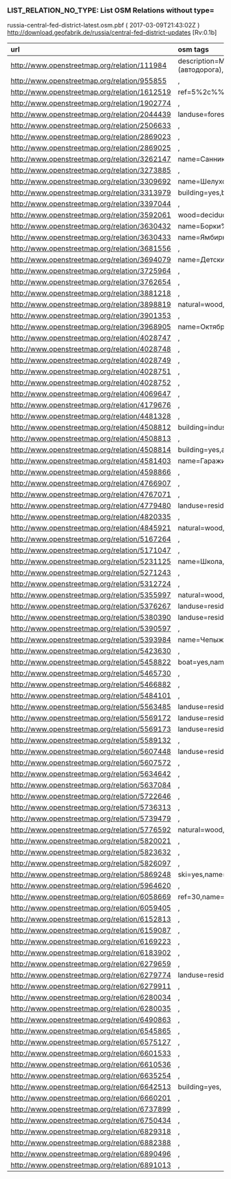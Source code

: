 
### LIST_RELATION_NO_TYPE: List OSM Relations without type= 
russia-central-fed-district-latest.osm.pbf ( 2017-03-09T21:43:02Z ) http://download.geofabrik.de/russia/central-fed-district-updates [Rv:0.1b]
 
|  url                                      |  osm tags  
| :---------------------------------------  | :---------------------------
| http://www.openstreetmap.org/relation/111984 | description=Москва%20%%2014%%20%Калуга%20%%2014%%20%Брянск%20%%2014%%20%граница%20%с%20%Украиной,distance=509.4,name=«Украина»,name:de="Ukraine",name:en="Ukraine",network=ru:national,ref=М-3,wikidata=Q1880986,wikipedia=ru:Украина%20%(автодорога),
| http://www.openstreetmap.org/relation/955855 | ,
| http://www.openstreetmap.org/relation/1612519 | ref=5%2c%%20%12%2c%%20%21%2c%%20%132%2c%%20%140,name=5%2c%%20%12%2c%%20%21%2c%%20%132%2c%%20%140,
| http://www.openstreetmap.org/relation/1902774 | ,
| http://www.openstreetmap.org/relation/2044439 | landuse=forest,leaf_type=broadleaved,leaf_cycle=deciduous,
| http://www.openstreetmap.org/relation/2506633 | ,
| http://www.openstreetmap.org/relation/2869023 | ,
| http://www.openstreetmap.org/relation/2869025 | ,
| http://www.openstreetmap.org/relation/3262147 | name=Санниково,
| http://www.openstreetmap.org/relation/3273885 | ,
| http://www.openstreetmap.org/relation/3309692 | name=Шелухово%20%%2014%%20%Кутуково,
| http://www.openstreetmap.org/relation/3313979 | building=yes,building:material=plaster,
| http://www.openstreetmap.org/relation/3397044 | ,
| http://www.openstreetmap.org/relation/3592061 | wood=deciduous,natural=wood,
| http://www.openstreetmap.org/relation/3630432 | name=Борки%20%%2014%%20%Желанное,
| http://www.openstreetmap.org/relation/3630433 | name=Ямбирно%20%%2014%%20%Желанное,
| http://www.openstreetmap.org/relation/3681556 | ,
| http://www.openstreetmap.org/relation/3694079 | name=Детский%20%морской%20%центр%20%"Альбатрос",amenity=school,
| http://www.openstreetmap.org/relation/3725964 | ,
| http://www.openstreetmap.org/relation/3762654 | ,
| http://www.openstreetmap.org/relation/3881218 | ,
| http://www.openstreetmap.org/relation/3898819 | natural=wood,leaf_type=broadleaved,leaf_cycle=deciduous,
| http://www.openstreetmap.org/relation/3901353 | ,
| http://www.openstreetmap.org/relation/3968905 | name=Октябрьский%20%мост,
| http://www.openstreetmap.org/relation/4028747 | ,
| http://www.openstreetmap.org/relation/4028748 | ,
| http://www.openstreetmap.org/relation/4028749 | ,
| http://www.openstreetmap.org/relation/4028751 | ,
| http://www.openstreetmap.org/relation/4028752 | ,
| http://www.openstreetmap.org/relation/4069647 | ,
| http://www.openstreetmap.org/relation/4179676 | ,
| http://www.openstreetmap.org/relation/4481328 | ,
| http://www.openstreetmap.org/relation/4508812 | building=industrial,
| http://www.openstreetmap.org/relation/4508813 | ,
| http://www.openstreetmap.org/relation/4508814 | building=yes,addr:street=улица%20%Текстильщиков,building:levels=3,addr:housenumber=5Б%20%к3,
| http://www.openstreetmap.org/relation/4581403 | name=Гаражи,landuse=garages,
| http://www.openstreetmap.org/relation/4598866 | ,
| http://www.openstreetmap.org/relation/4766907 | ,
| http://www.openstreetmap.org/relation/4767071 | ,
| http://www.openstreetmap.org/relation/4779480 | landuse=residential,
| http://www.openstreetmap.org/relation/4820335 | ,
| http://www.openstreetmap.org/relation/4845921 | natural=wood,
| http://www.openstreetmap.org/relation/5167264 | ,
| http://www.openstreetmap.org/relation/5171047 | ,
| http://www.openstreetmap.org/relation/5231125 | name=Школа,amenity=school,
| http://www.openstreetmap.org/relation/5271243 | ,
| http://www.openstreetmap.org/relation/5312724 | ,
| http://www.openstreetmap.org/relation/5355997 | natural=wood,leaf_type=mixed,leaf_cycle=mixed,
| http://www.openstreetmap.org/relation/5376267 | landuse=residential,
| http://www.openstreetmap.org/relation/5380390 | landuse=residential,
| http://www.openstreetmap.org/relation/5390597 | ,
| http://www.openstreetmap.org/relation/5393984 | name=Чепыж,natural=wood,
| http://www.openstreetmap.org/relation/5423630 | ,
| http://www.openstreetmap.org/relation/5458822 | boat=yes,name=пруд,ship=no,canoe=no,water=pond,natural=water,motorboat=no,
| http://www.openstreetmap.org/relation/5465730 | ,
| http://www.openstreetmap.org/relation/5466882 | ,
| http://www.openstreetmap.org/relation/5484101 | ,
| http://www.openstreetmap.org/relation/5563485 | landuse=residential,
| http://www.openstreetmap.org/relation/5569172 | landuse=residential,
| http://www.openstreetmap.org/relation/5569173 | landuse=residential,
| http://www.openstreetmap.org/relation/5589132 | ,
| http://www.openstreetmap.org/relation/5607448 | landuse=residential,
| http://www.openstreetmap.org/relation/5607572 | ,
| http://www.openstreetmap.org/relation/5634642 | ,
| http://www.openstreetmap.org/relation/5637084 | ,
| http://www.openstreetmap.org/relation/5722646 | ,
| http://www.openstreetmap.org/relation/5736313 | ,
| http://www.openstreetmap.org/relation/5739479 | ,
| http://www.openstreetmap.org/relation/5776592 | natural=wood,
| http://www.openstreetmap.org/relation/5820021 | ,
| http://www.openstreetmap.org/relation/5823632 | ,
| http://www.openstreetmap.org/relation/5826097 | ,
| http://www.openstreetmap.org/relation/5869248 | ski=yes,name=Лыжня%20%под%20%конек%20%и%20%классику,sport=ski,website=http://mosskis.ru/485/,piste:type=nordic,piste:grooming=classic+skating,
| http://www.openstreetmap.org/relation/5964620 | ,
| http://www.openstreetmap.org/relation/6058669 | ref=30,name=Руза%20%%2013%%20%Сычево,operator=Рузское%20%ПАТП,
| http://www.openstreetmap.org/relation/6059405 | ,
| http://www.openstreetmap.org/relation/6152813 | ,
| http://www.openstreetmap.org/relation/6159087 | ,
| http://www.openstreetmap.org/relation/6169223 | ,
| http://www.openstreetmap.org/relation/6183902 | ,
| http://www.openstreetmap.org/relation/6279659 | ,
| http://www.openstreetmap.org/relation/6279774 | landuse=residential,
| http://www.openstreetmap.org/relation/6279911 | ,
| http://www.openstreetmap.org/relation/6280034 | ,
| http://www.openstreetmap.org/relation/6280035 | ,
| http://www.openstreetmap.org/relation/6490863 | ,
| http://www.openstreetmap.org/relation/6545865 | ,
| http://www.openstreetmap.org/relation/6575127 | ,
| http://www.openstreetmap.org/relation/6601533 | ,
| http://www.openstreetmap.org/relation/6610536 | ,
| http://www.openstreetmap.org/relation/6635254 | ,
| http://www.openstreetmap.org/relation/6642513 | building=yes,
| http://www.openstreetmap.org/relation/6660201 | ,
| http://www.openstreetmap.org/relation/6737899 | ,
| http://www.openstreetmap.org/relation/6750434 | ,
| http://www.openstreetmap.org/relation/6829318 | ,
| http://www.openstreetmap.org/relation/6882388 | ,
| http://www.openstreetmap.org/relation/6890496 | ,
| http://www.openstreetmap.org/relation/6891013 | ,
 
